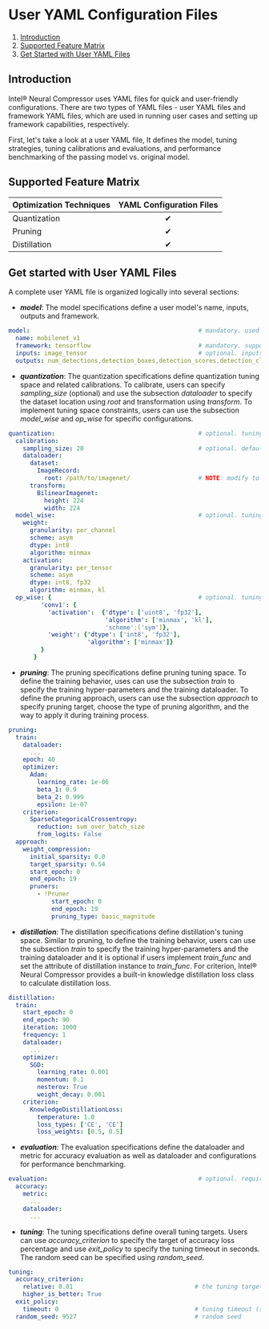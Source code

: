 User YAML Configuration Files
=====
1. [Introduction](#introduction)
2. [Supported Feature Matrix](#supported-feature-matrix)
3. [Get Started with User YAML Files](#get-started-with-user-yaml-files)


## Introduction

Intel® Neural Compressor uses YAML files for quick 
and user-friendly configurations. There are two types of YAML files - 
user YAML files and framework YAML files, which are used in 
running user cases and setting up framework capabilities, respectively.

First, let's take a look at a user YAML file, It defines the model, tuning
strategies, tuning calibrations and evaluations, and performance benchmarking
of the passing model vs. original model.

## Supported Feature Matrix

| Optimization Techniques | YAML Configuration Files |
|-------------------------|:------------------------:|
| Quantization            |         &#10004;         |
| Pruning                 |         &#10004;         |
| Distillation            |         &#10004;         |


## Get started with User YAML Files


A complete user YAML file is organized logically into several sections: 

* ***model***: The model specifications define a user model's name, inputs, outputs and framework.
    

```yaml
model:                                               # mandatory. used to specify model specific information.
  name: mobilenet_v1 
  framework: tensorflow                              # mandatory. supported values are tensorflow, pytorch, pytorch_ipex, onnxrt_integer, onnxrt_qlinear or mxnet; allow new framework backend extension.
  inputs: image_tensor                               # optional. inputs field is only required in tensorflow.
  outputs: num_detections,detection_boxes,detection_scores,detection_classes # optional. outputs field is only required in tensorflow.
```
* ***quantization***: The quantization specifications define quantization tuning space and related calibrations. To calibrate, users can 
specify *sampling_size* (optional) and use the subsection *dataloader* to specify
the dataset location using *root* and transformation using *transform*. To 
implement tuning space constraints, users can use the subsection *model_wise* and *op_wise* for specific configurations.
 
```yaml
quantization:                                        # optional. tuning constraints on model-wise for advance user to reduce tuning space.
  calibration:
    sampling_size: 20                                # optional. default value is 100. used to set how many samples should be used in calibration.
    dataloader:
      dataset:
        ImageRecord:
          root: /path/to/imagenet/                   # NOTE: modify to calibration dataset location if needed
      transform:
        BilinearImagenet: 
          height: 224
          width: 224
  model_wise:                                        # optional. tuning constraints on model-wise for advance user to reduce tuning space.
    weight:
      granularity: per_channel
      scheme: asym
      dtype: int8
      algorithm: minmax
    activation:
      granularity: per_tensor
      scheme: asym
      dtype: int8, fp32
      algorithm: minmax, kl
  op_wise: {                                         # optional. tuning constraints on op-wise for advance user to reduce tuning space. 
         'conv1': {
           'activation':  {'dtype': ['uint8', 'fp32'], 
                           'algorithm': ['minmax', 'kl'], 
                           'scheme':['sym']},
           'weight': {'dtype': ['int8', 'fp32'], 
                      'algorithm': ['minmax']}
         }
       }
```

* ***pruning***: The pruning specifications define pruning tuning space. To define the training behavior, uses can 
use the subsection *train* to specify the training hyper-parameters and the training dataloader. 
To define the pruning approach, users can use the subsection *approach* to specify 
pruning target, choose the type of pruning algorithm, and the way to apply it 
during training process. 

```yaml
pruning:
  train:
    dataloader:
      ... 
    epoch: 40
    optimizer:
      Adam:
        learning_rate: 1e-06
        beta_1: 0.9
        beta_2: 0.999
        epsilon: 1e-07
    criterion:
      SparseCategoricalCrossentropy:
        reduction: sum_over_batch_size
        from_logits: False
  approach:
    weight_compression:
      initial_sparsity: 0.0
      target_sparsity: 0.54
      start_epoch: 0
      end_epoch: 19
      pruners:
        - !Pruner
            start_epoch: 0
            end_epoch: 19
            pruning_type: basic_magnitude
```
* ***distillation***: The distillation specifications define distillation's tuning
space. Similar to pruning, to define the training behavior, users can use the 
subsection *train* to specify the training hyper-parameters and the training 
dataloader and it is optional if users implement *train_func* and set the attribute
of distillation instance to *train_func*. For criterion, Intel® Neural Compressor provides a built-in 
knowledge distillation loss class to calculate distillation loss.
```yaml
distillation:
  train:
    start_epoch: 0
    end_epoch: 90
    iteration: 1000
    frequency: 1
    dataloader:
      ...
    optimizer:
      SGD:
        learning_rate: 0.001  
        momentum: 0.1
        nesterov: True
        weight_decay: 0.001
    criterion:
      KnowledgeDistillationLoss:
        temperature: 1.0
        loss_types: ['CE', 'CE']
        loss_weights: [0.5, 0.5]
```
* ***evaluation***: The evaluation specifications define the dataloader and metric for accuracy evaluation as well as dataloader 
and configurations for performance benchmarking. 
```yaml
evaluation:                                          # optional. required if user doesn't provide eval_func in neural_compressor.Quantization.
  accuracy:                                          
    metric:
      ...
    dataloader:
      ...
```
* ***tuning***: The tuning specifications define overall tuning targets. Users can
use *accuracy_criterion* to specify the target of accuracy loss percentage and use
*exit_policy* to specify the tuning timeout in seconds. The random
seed can be specified using *random_seed*. 

```yaml
tuning:
  accuracy_criterion:
    relative: 0.01                                  # the tuning target of accuracy loss percentage: 1%
    higher_is_better: True
  exit_policy:
    timeout: 0                                      # tuning timeout (seconds), 0 means early stop
  random_seed: 9527                                 # random seed
```

